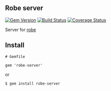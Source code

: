 ## Robe server

[![Gem Version](https://badge.fury.io/rb/robe-server.svg)](https://badge.fury.io/rb/robe-server)
[![Build Status](https://travis-ci.org/AfsmNGhr/robe-server.svg?branch=master)](https://travis-ci.org/AfsmNGhr/robe-server "Build status from Travis CI")
[![Coverage Status](https://coveralls.io/repos/github/AfsmNGhr/robe-server/badge.svg?branch=master)](https://coveralls.io/github/AfsmNGhr/robe-server?branch=master)

Server for [robe](https://github.com/dgutov/robe)

## Install

```.ruby
# Gemfile

gem 'robe-server'
```

or

```.bash
$ gem install robe-server
```
